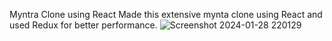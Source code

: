 Myntra Clone using React 
Made this extensive mynta clone using React and used Redux for better performance.
![Screenshot 2024-01-28 220129](https://github.com/ks27082002/myntra-react-clone/assets/119859686/6a1ebb89-891d-4945-ab25-8fdcac853848)

